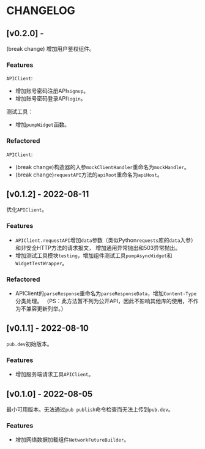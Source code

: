 # CHANGELOG

## [v0.2.0] - 

(break change) 增加用户鉴权组件。

### Features 

`APIClient`:
- 增加账号密码注册API`signup`。
- 增加账号密码登录API`login`。

测试工具：
- 增加`pumpWidget`函数。

### Refactored 

`APIClient`:
- (break change)构造器的入参`mockClientHandler`重命名为`mockHandler`。
- (break change)`requestAPI`方法的`apiRoot`重命名为`apiHost`。

## [v0.1.2] - 2022-08-11

优化`APIClient`。

### Features

- `APIClient.requestAPI`增加`data`参数（类似Python`requests`库的`data`入参）和非安全HTTP方法的请求报文，
  增加通用异常抛出和503异常抛出。
- 增加测试工具模块`testing`，增加组件测试工具`pumpAsyncWidget`和`WidgetTestWrapper`。

### Refactored

- APIClient的`parseResponse`重命名为`parseResponseData`，增加`Content-Type`分类处理。
  （PS：此方法暂不列为公开API，因此不影响其他库的使用，不作为不兼容更新列举。）
  
## [v0.1.1] - 2022-08-10

`pub.dev`初始版本。

### Features

- 增加服务端请求工具`APIClient`。

## [v0.1.0] - 2022-08-05

最小可用版本。无法通过`pub publish`命令检查而无法上传到`pub.dev`。

### Features 

- 增加网络数据加载组件`NetworkFutureBuilder`。
